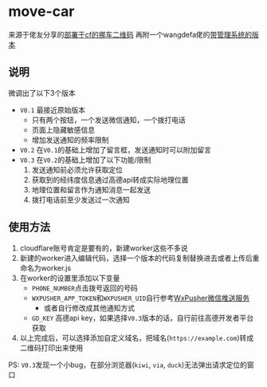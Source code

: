 # move-car

来源于佬友分享的[部署于cf的挪车二维码](https://linux.do/t/topic/254701)
再附一个wangdefa佬的[带管理系统的版本](https://github.com/oozzbb/car-qrcode-notify)

## 说明
微调出了以下3个版本
+ `V0.1` 最接近原始版本
    + 只有两个按钮，一个发送微信通知，一个拨打电话
    + 页面上隐藏敏感信息
    + 增加发送通知的频率限制
+ `V0.2` 在`V0.1`的基础上增加了留言框，发送通知时可以附加留言
+ `V0.3` 在`V0.2`的基础上增加了以下功能/限制
    1. 发送通知前必须允许获取定位
    2. 获取到的经纬度信息通过高德api转成实际地理位置
    3. 地理位置和留言作为通知消息一起发送
    4. 拨打电话前至少发送过一次通知

## 使用方法
1. cloudflare账号肯定是要有的，新建worker这些不多说
2. 新建的worker进入编辑代码，选择一个版本的代码复制替换进去或者上传后重命名为worker.js
3. 在worker的设置里添加以下变量
    + `PHONE_NUMBER`点击拨号返回的号码
    + `WXPUSHER_APP_TOKEN`和`WXPUSHER_UID`自行参考[WxPusher微信推送服务](https://wxpusher.zjiecode.com/docs/#/?id=spt)
        + 或者自行修改成其他通知方式
    + `GD_KEY` 高德api key，如果选择`V0.3`版本的话，自行前往高德开发者平台获取
4. 以上完成后，可以选择添加自定义域名，把域名(`https://example.com`)转成二维码打印出来使用


PS: `V0.3`发现一个小bug，在部分浏览器(`kiwi`, `via`, `duck`)无法弹出请求定位的窗口